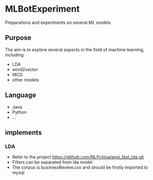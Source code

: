 # MLBotExperiment
Preparations and experiments on several ML models

## Purpose
The aim is to explore several aspects in the field of machine learning, including:
* LDA
* word2vector
* MCG
* other models

## Language
* Java
* Python
* ...

## implements
### LDA
* Refer to the project https://github.com/NLPchina/ansj_fast_lda.git
* Filters can be separated from lda model
* The corpus is businessReview.csv and should be firstly imported to mysql
